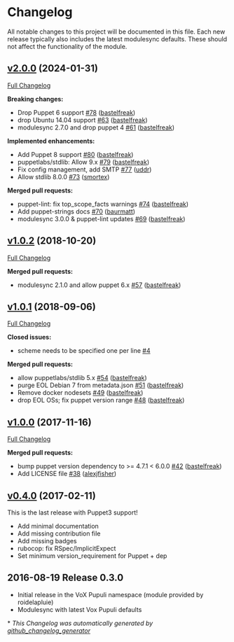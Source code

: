 # Changelog

All notable changes to this project will be documented in this file.
Each new release typically also includes the latest modulesync defaults.
These should not affect the functionality of the module.

## [v2.0.0](https://github.com/voxpupuli/puppet-gerrit/tree/v2.0.0) (2024-01-31)

[Full Changelog](https://github.com/voxpupuli/puppet-gerrit/compare/v1.0.2...v2.0.0)

**Breaking changes:**

- Drop Puppet 6 support [\#78](https://github.com/voxpupuli/puppet-gerrit/pull/78) ([bastelfreak](https://github.com/bastelfreak))
- drop Ubuntu 14.04 support [\#63](https://github.com/voxpupuli/puppet-gerrit/pull/63) ([bastelfreak](https://github.com/bastelfreak))
- modulesync 2.7.0 and drop puppet 4 [\#61](https://github.com/voxpupuli/puppet-gerrit/pull/61) ([bastelfreak](https://github.com/bastelfreak))

**Implemented enhancements:**

- Add Puppet 8 support [\#80](https://github.com/voxpupuli/puppet-gerrit/pull/80) ([bastelfreak](https://github.com/bastelfreak))
- puppetlabs/stdlib: Allow 9.x [\#79](https://github.com/voxpupuli/puppet-gerrit/pull/79) ([bastelfreak](https://github.com/bastelfreak))
- Fix config management, add SMTP [\#77](https://github.com/voxpupuli/puppet-gerrit/pull/77) ([uddr](https://github.com/uddr))
- Allow stdlib 8.0.0 [\#73](https://github.com/voxpupuli/puppet-gerrit/pull/73) ([smortex](https://github.com/smortex))

**Merged pull requests:**

- puppet-lint: fix top\_scope\_facts warnings [\#74](https://github.com/voxpupuli/puppet-gerrit/pull/74) ([bastelfreak](https://github.com/bastelfreak))
- Add puppet-strings docs [\#70](https://github.com/voxpupuli/puppet-gerrit/pull/70) ([baurmatt](https://github.com/baurmatt))
- modulesync 3.0.0 & puppet-lint updates [\#69](https://github.com/voxpupuli/puppet-gerrit/pull/69) ([bastelfreak](https://github.com/bastelfreak))

## [v1.0.2](https://github.com/voxpupuli/puppet-gerrit/tree/v1.0.2) (2018-10-20)

[Full Changelog](https://github.com/voxpupuli/puppet-gerrit/compare/v1.0.1...v1.0.2)

**Merged pull requests:**

- modulesync 2.1.0 and allow puppet 6.x [\#57](https://github.com/voxpupuli/puppet-gerrit/pull/57) ([bastelfreak](https://github.com/bastelfreak))

## [v1.0.1](https://github.com/voxpupuli/puppet-gerrit/tree/v1.0.1) (2018-09-06)

[Full Changelog](https://github.com/voxpupuli/puppet-gerrit/compare/v1.0.0...v1.0.1)

**Closed issues:**

- scheme needs to be specified one per line [\#4](https://github.com/voxpupuli/puppet-gerrit/issues/4)

**Merged pull requests:**

- allow puppetlabs/stdlib 5.x [\#54](https://github.com/voxpupuli/puppet-gerrit/pull/54) ([bastelfreak](https://github.com/bastelfreak))
- purge EOL Debian 7 from metadata.json [\#51](https://github.com/voxpupuli/puppet-gerrit/pull/51) ([bastelfreak](https://github.com/bastelfreak))
- Remove docker nodesets [\#49](https://github.com/voxpupuli/puppet-gerrit/pull/49) ([bastelfreak](https://github.com/bastelfreak))
- drop EOL OSs; fix puppet version range [\#48](https://github.com/voxpupuli/puppet-gerrit/pull/48) ([bastelfreak](https://github.com/bastelfreak))

## [v1.0.0](https://github.com/voxpupuli/puppet-gerrit/tree/v1.0.0) (2017-11-16)

[Full Changelog](https://github.com/voxpupuli/puppet-gerrit/compare/v0.4.0...v1.0.0)

**Merged pull requests:**

- bump puppet version dependency to \>= 4.7.1 \< 6.0.0 [\#42](https://github.com/voxpupuli/puppet-gerrit/pull/42) ([bastelfreak](https://github.com/bastelfreak))
- Add LICENSE file [\#38](https://github.com/voxpupuli/puppet-gerrit/pull/38) ([alexjfisher](https://github.com/alexjfisher))

## [v0.4.0](https://github.com/voxpupuli/puppet-gerrit/tree/v0.4.0) (2017-02-11)

This is the last release with Puppet3 support!
* Add minimal documentation
* Add missing contribution file
* Add missing badges
* rubocop: fix RSpec/ImplicitExpect
* Set minimum version_requirement for Puppet + dep

## 2016-08-19 Release 0.3.0

* Initial release in the VoX Pupuli namespace (module provided by roidelapluie)
* Modulesync with latest Vox Pupuli defaults


\* *This Changelog was automatically generated by [github_changelog_generator](https://github.com/github-changelog-generator/github-changelog-generator)*
